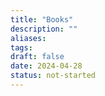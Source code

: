 ```yaml
---
title: "Books"
description: ""
aliases: 
tags:
draft: false
date: 2024-04-28
status: not-started
---
```


